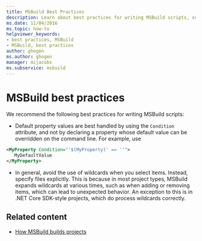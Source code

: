 ```yaml
---
title: MSBuild Best Practices
description: Learn about best practices for writing MSBuild scripts, such as using Condition attributes and not using wildcards.
ms.date: 11/04/2016
ms.topic: how-to
helpviewer_keywords:
- best practices, MSBuild
- MSBuild, best practices
author: ghogen
ms.author: ghogen
manager: mijacobs
ms.subservice: msbuild
---
```

# MSBuild best practices

We recommend the following best practices for writing MSBuild scripts:

- Default property values are best handled by using the `Condition` attribute, and not by declaring a property whose default value can be overridden on the command line. For example, use

```xml
<MyProperty Condition="'$(MyProperty)' == ''">
   MyDefaultValue
</MyProperty>
```

- In general, avoid the use of wildcards when you select items. Instead, specify files explicitly. This is because in most project types, MSBuild expands wildcards at various times, such as when adding or removing items, which can lead to unexpected behavior. An exception to this is in .NET Core SDK-style projects, which do process wildcards correctly.

## Related content

- [How MSBuild builds projects](./build-process-overview.md)
